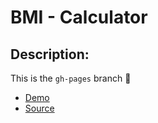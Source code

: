 # BMI - Calculator 
## Description: 
This is the `gh-pages` branch 🌿 

- [Demo](https://valkemihail.github.io/bmi-calculator-react/)
- [Source](https://github.com/ValkeMihail/bmi-calculator-react/tree/main)
